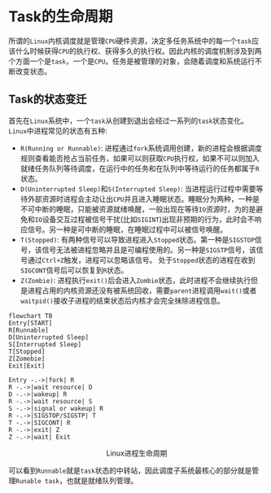# Task的生命周期

所谓的`Linux`内核调度就是管理`CPU`硬件资源，决定多任务系统中的每一个`task`应该什么时候获得`CPU`的执行权、获得多久的执行权。因此内核的调度机制涉及到两个方面一个是`task`，一个是`CPU`。任务是被管理的对象，会随着调度和系统运行不断改变状态。

## Task的状态变迁

首先在`Linux`系统中，一个`task`从创建到退出会经过一系列的`task`状态变化。`Linux`中进程常见的状态有五种:

* `R(Running or Runnable)`: 进程通过`fork`系统调用创建，新的进程会根据调度规则查看能否抢占当前任务，如果可以则获取`CPU`执行权，如果不可以则加入就绪任务队列等待调度，在运行中的任务和在队列中等待运行的任务都属于`R`状态。
* `D(Uninterrupted Sleep)`和`S(Interrupted Sleep)`: 当进程运行过程中需要等待外部资源时进程会主动让出`CPU`并且进入睡眠状态。睡眠分为两种，一种是不可中断的睡眠，只能被资源就绪唤醒，一般出现在等待`IO`资源时，为的是避免和`IO`设备交互过程被信号干扰(比如`SIGINT`)出现非预期的行为，此时会不响应信号。另一种是可中断的睡眠，在睡眠过程中可以被信号唤醒。
* `T(Stopped)`: 有两种信号可以导致进程进入`Stopped`状态。第一种是`SIGSTOP`信号，该信号无法被进程忽略并且是可编程使用的。另一种是`SIGSTP`信号，该信号通过`Ctrl+Z`触发，进程可以忽略该信号。 处于`Stopped`状态的进程在收到`SIGCONT`信号后可以恢复到`R`状态。
* `Z(Zombie)`: 进程执行`exit()`后会进入`Zombie`状态，此时进程不会继续执行但是进程占用的内核资源还没有被系统回收，需要`parent`进程调用`wait()`或者`waitpid()`接收子进程的结束状态后内核才会完全抹除进程信息。


```mermaid
flowchart TB
Entry[START]
R[Runnable]
D[Uninterrupted Sleep]
S[Interrupted Sleep]
T[Stopped]
Z[Zomebie]
Exit[Exit]

Entry -.->|fork| R
R -.->|wait resource| D
D -.->|wakeup| R
R -.->|wait resource| S
S -.->|signal or wakeup| R
R -.->|SIGSTOP/SIGSTP| T
T -.->|SIGCONT| R
R -.->|exit| Z
Z -.->|wait| Exit
```

<center>Linux进程生命周期</center>

可以看到`Runnable`就是`task`状态的中转站，因此调度子系统最核心的部分就是管理`Runable task`，也就是就绪队列管理。
  
